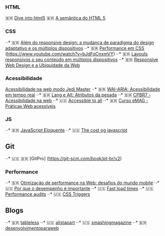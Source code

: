 ### HTML

🇧🇷 [Dive into html5](https://diveintohtml5.com.br/)
🇧🇷 [A semântica do HTML 5](https://www.eventials.com/locaweb/diego-eis-a-semantica-do-html-5/)

### CSS
⋅⋅* 🇧🇷 [Além do responsive design: a mudança de paradigma do design adaptativo e os múltiplos dispositivos](https://www.youtube.com/watch?v=bJdFqCnxmVY)
⋅⋅* 🇧🇷 [Performance em CSS ](https://www.youtube.com/watch?v=m1iV2C44Duc)
(https://www.youtube.com/watch?v=bJdFqCnxmVY)
⋅⋅* 🇧🇷 [Layouts responsivos o seu conteúdo em múltiplos dispositivos](https://www.youtube.com/watch?v=ty7zj37gaBI)
⋅⋅* 🇧🇷 [Responsive Web Design e a Ubiquidade da Web ](https://www.youtube.com/watch?v=9PQgEl8dOAY)

### Acessibilidade
[Acessibilidade na web modo Jedi Master](https://www.youtube.com/watch?v=MMLQioPwbik)
⋅⋅* 🇧🇷 [WAI-ARIA: Acessibilidade em tempo real](https://www.youtube.com/watch?v=l_NBdzqYm44)
⋅⋅* 🇧🇷 [Lang e Alt: Atributos da pesada](https://www.youtube.com/watch?v=5FJJuEVt5sA)
⋅⋅* 🇧🇷 [CPBR7 - Acessibilidade na web](https://www.youtube.com/watch?v=j8MZ0JAXDn4) 
⋅⋅* 🇺🇸 [Accessible to all](https://web.dev/accessible/) 
⋅⋅* 🇧🇷 [Curso eMAG - Práticas Web acessíveis](http://emag.governoeletronico.gov.br/cursoconteudista/desenvolvimento-web/recomendacoes-de-acessibilidade-wcag2.html)

### JS
⋅⋅* 🇧🇷 [JavaScript Eloquente](https://github.com/braziljs/eloquente-javascript)
⋅⋅* 🇺🇸 [The cost og javascript](https://medium.com/@addyosmani/the-cost-of-javascript-in-2018-7d8950fbb5d4)

## Git
⋅⋅* 🇺🇸 🇧🇷 [GitPro] (https://git-scm.com/book/pt-br/v2)

### Performance
⋅⋅* 🇧🇷 [Otimização de performance na Web: desafios do mundo mobile](https://www.infoq.com/br/presentations/otimizacao-performance-web/)
⋅⋅* 🇺🇸 [Por que o desempenho é importante](https://developers.google.com/web/fundamentals/performance/why-performance-matters)
⋅⋅* 🇺🇸 [Fast load times](https://web.dev/fast/) 
⋅⋅* 🇺🇸 [Performance audits](https://web.dev/lighthouse-performance/)
⋅⋅* 🇺🇸 [CSS Triggers](https://csstriggers.com/)

## Blogs
⋅⋅* 🇧🇷 [tableless](https://tableless.com.br/)
⋅⋅* 🇺🇸 [alistapart](https://alistapart.com/)
⋅⋅* 🇺🇸 [smashingmagazine](https://www.smashingmagazine.com/)
⋅⋅* 🇧🇷 [desenvolvimentoparaweb](https://desenvolvimentoparaweb.com/)
